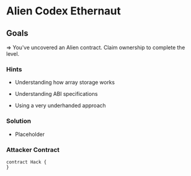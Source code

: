 # Alien Codex Ethernaut

## Goals

=> You've uncovered an Alien contract. Claim ownership to complete the level.

### Hints

- Understanding how array storage works

- Understanding ABI specifications

- Using a very underhanded approach

### Solution

- Placeholder

### Attacker Contract

```solidity
contract Hack {
}
```
